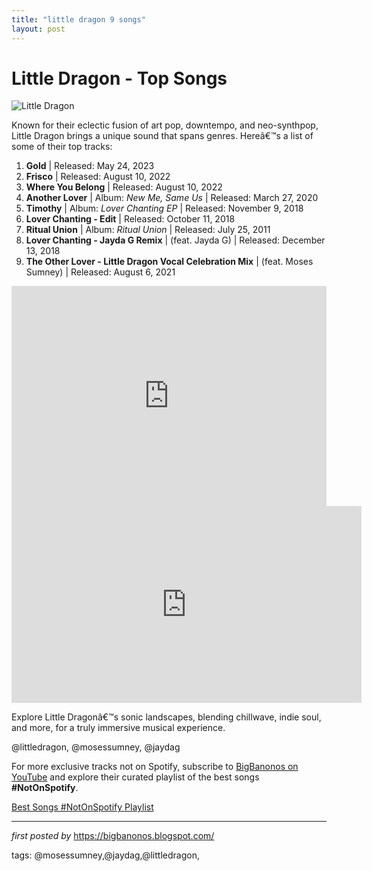 ```yaml
---
title: "little dragon 9 songs"
layout: post
---
```

<h1>Little Dragon - Top Songs</h1>
<img src="https://api.stereofox.com/wp-content/uploads/2016/02/little-dragon-artist-profile.jpg" alt="Little Dragon"> <p>Known for their eclectic fusion of art pop, downtempo, and neo-synthpop, Little Dragon brings a unique sound that spans genres. Hereâ€™s a list of some of their top tracks:</p> <ol> <li><strong>Gold</strong> | Released: May 24, 2023</li> <li><strong>Frisco</strong> | Released: August 10, 2022</li> <li><strong>Where You Belong</strong> | Released: August 10, 2022</li> <li><strong>Another Lover</strong> | Album: <em>New Me, Same Us</em> | Released: March 27, 2020</li> <li><strong>Timothy</strong> | Album: <em>Lover Chanting EP</em> | Released: November 9, 2018</li> <li><strong>Lover Chanting - Edit</strong> | Released: October 11, 2018</li> <li><strong>Ritual Union</strong> | Album: <em>Ritual Union</em> | Released: July 25, 2011</li> <li><strong>Lover Chanting - Jayda G Remix</strong> | (feat. Jayda G) | Released: December 13, 2018</li> <li><strong>The Other Lover - Little Dragon Vocal Celebration Mix</strong> | (feat. Moses Sumney) | Released: August 6, 2021</li>
</ol> <div> <iframe src="https://open.spotify.com/embed/playlist/0ggvymiGYE4YFUSoRGf3rL?utm_source=generator" width="100%" height="352" frameBorder="0" allowfullscreen="" allow="autoplay; clipboard-write; encrypted-media; fullscreen; picture-in-picture" loading="lazy"></iframe>
</div>
<iframe width="560" height="315" src="https://www.youtube.com/embed/yiSTcdi82S0" frameborder="0" allow="autoplay; encrypted-media" allowfullscreen></iframe>
<p>Explore Little Dragonâ€™s sonic landscapes, blending chillwave, indie soul, and more, for a truly immersive musical experience.</p> <!-- Tags -->
<p>@littledragon, @mosessumney, @jaydag</p>


<!--Subscribe and Playlist Links-->
<div>
    <p>For more exclusive tracks not on Spotify, subscribe to <a href="https://www.youtube.com/@BigBanonos" target="_blank">BigBanonos on YouTube</a> and explore their curated playlist of the best songs <strong>#NotOnSpotify</strong>.</p>
    <p><a href="https://www.youtube.com/playlist?list=PLtuNtuTatqI0kFahUCbtbfenC_ET5O_tr" target="_blank">Best Songs #NotOnSpotify Playlist<br /></a></p></div>

<hr />

<p><em>first posted by</em> <a href="https://bigbanonos.blogspot.com/" rel="noopener" target="_new">https://bigbanonos.blogspot.com/</a></p>

<p>tags: @mosessumney,@jaydag,@littledragon,</p>
